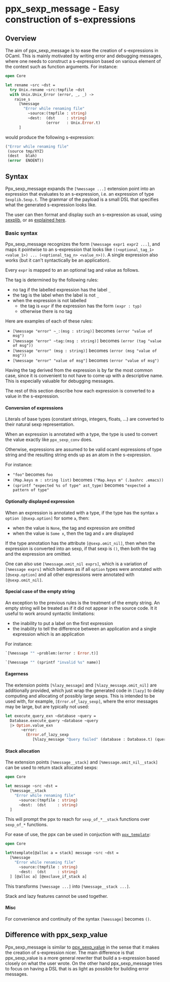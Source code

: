ppx_sexp_message - Easy construction of s-expressions
=====================================================

Overview
--------

The aim of ppx\_sexp\_message is to ease the creation of s-expressions
in OCaml.  This is mainly motivated by writing error and debugging
messages, where one needs to construct a s-expression based on various
element of the context such as function arguments.  For instance:

```ocaml
open Core

let rename ~src ~dst =
  try Unix.rename ~src:tmpfile ~dst
  with Unix.Unix_Error (error, _, _) ->
    raise_s
      [%message
        "Error while renaming file"
          ~source:(tmpfile : string)
          ~dest:  (dst     : string)
                  (error   : Unix.Error.t)
      ]
```

would produce the following s-expression:

```scheme
("Error while renaming file"
 (source tmp/XYZ)
 (dest   blah)
 (error  ENOENT))
```

Syntax
------

Ppx\_sexp\_message expands the `[%message ...]` extension point into
an expression that evaluates to an s-expression, i.e. an expression of
type `Sexplib.Sexp.t`. The grammar of the payload is a small DSL that
specifies what the generated s-expression looks like.

The user can then format and display such an s-expression as usual, using
[sexplib](https://github.com/janestreet/sexplib), or as
[explained here](https://dev.realworldocaml.org/data-serialization.html#basic-usage).

### Basic syntax

Ppx\_sexp\_message recognizes the form `[%message expr1 expr2 ...]`,
and maps it pointwise to an s-expression that looks like
`((<optional_tag_1> <value_1>) ... (<optional_tag_n> <value_n>))`.
A single expression also works (but it can't syntactically be an application).

Every `expr` is mapped to an an optional tag and value as follows.

The tag is determined by the following rules:

- no tag if the labelled expression has the label `_`
- the tag is the label when the label is not `_`
- when the expression is not labelled
    - the tag is `expr` if the expression has the form `(expr : typ)`
    - otherwise there is no tag

Here are examples of each of these rules:

- `[%message "error" ~_:(msg : string)]` becomes `(error "value of msg")`
- `[%message "error" ~tag:(msg : string)]` becomes `(error (tag "value of msg"))`
- `[%message "error" (msg : string)]` becomes `(error (msg "value of msg"))`
- `[%message "error" "value of msg"]` becomes `(error "value of msg")`

Having the tag derived from the expression is by far the most common
case, since it is convenient to not have to come up with a descriptive
name. This is especially valuable for debugging messages.

The rest of this section describe how each expression is converted
to a value in the s-expression.

#### Conversion of expressions

Literals of base types (constant strings, integers, floats, ...) are
converted to their natural sexp representation.

When an expression is annotated with a type, the type is used to
convert the value exactly like `ppx_sexp_conv` does.

Otherwise, expressions are assumed to be valid ocaml expressions of
type string and the resulting string ends up as an atom in the
s-expression.

For instance:

- `"foo"` becomes `foo`
- `(Map.keys m : string list)` becomes `("Map.keys m" (.bashrc .emacs))`
- `(sprintf "expected %s of type" ast_type)` becomes `"expected a pattern of type"`

#### Optionally displayed expression

When an expression is annotated with a type, if the type has the
syntax `a option [@sexp.option]` for some `a`, then:

- when the value is `None`, the tag and expression are omitted
- when the value is  `Some x`, then the tag and `x` are displayed

If the type annotation has the attribute `[@sexp.omit_nil]`, then when
the expression is converted into an sexp, if that sexp is `()`, then
both the tag and the expression are omitted.

One can also use `[%message.omit_nil exprs]`, which is a variation of
`[%message exprs]` which behaves as if all `option` types were annotated
with `[@sexp.option]` and all other expressions were annotated with
`[@sexp.omit_nil]`.

#### Special case of the empty string

An exception to the previous rules is the treatment of the empty
string. An empty string will be treated as if it did not appear in the
source code. It it useful to work around syntactic limitations:

- the inability to put a label on the first expression
- the inability to tell the difference between an application and a
single expression which is an application

For instance:

```ocaml
`[%message "" ~problem:(error : Error.t)]
```

```ocaml
`[%message "" (sprintf "invalid %s" name)]
```

#### Eagerness

The extension points `[%lazy_message]` and `[%lazy_message.omit_nil]`
are additionally provided, which just wrap the generated code in
`[lazy]` to delay computing and allocating of possibly large sexps.
This is intended to be used with, for example, `[Error.of_lazy_sexp]`,
where the error messages may be large, but are typically not used:

```ocaml
let execute_query_exn ~database ~query =
  Database.execute_query ~database ~query
  |> Option.value_exn
       ~error:
         (Error.of_lazy_sexp
            [%lazy_message "Query failed" (database : Database.t) (query : Query.t)])
```

#### Stack allocation

The extension points `[%message__stack]` and `[%message.omit_nil__stack]` can be used to
return stack allocated sexps:

```ocaml
open Core

let message ~src ~dst =
  [%message__stack
    "Error while renaming file"
      ~source:(tmpfile : string)
      ~dest:  (dst     : string)
  ]
```

This will prompt the ppx to reach for `sexp_of_*__stack` functions over `sexp_of_*`
functions.

For ease of use, the ppx can be used in conjuction with
[`ppx_template`](%{root}/ppx/ppx_template/doc/README.mdx):

```ocaml
open Core

let%template[@alloc a = stack] message ~src ~dst =
  [%message
    "Error while renaming file"
      ~source:(tmpfile : string)
      ~dest:  (dst     : string)
  ] [@alloc a] [@exclave_if_stack a]
```

This transforms `[%message ...]` into `[%message__stack ...]`.

Stack and lazy features cannot be used together.

#### Misc

For convenience and continuity of the syntax `[%message]` becomes
`()`.

Difference with ppx\_sexp\_value
--------------------------------

Ppx\_sexp\_message is similar to
[ppx_sexp_value](https://github.com/janestreet/ppx_sexp_value) in the
sense that it makes the creation of s-expression nicer. The main
difference is that ppx\_sexp\_value is a more general rewriter that
build a s-expression based closely on what the user wrote. On the
other hand ppx\_sexp\_message tries to focus on having a DSL that is
as light as possible for building error messages.
